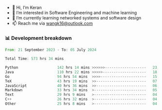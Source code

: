 - 👋 Hi, I’m Keran
- 👀 I’m interested in Software Engineering and machine learning
- 🌱 I’m currently learning networked systems and software design
- 📫 Reach me via wangk16@outlook.com


###  📊 Development breakdown
<!--START_SECTION:waka-->

```rust
From: 21 September 2023 - To: 05 July 2024

Total Time: 573 hrs 34 mins

Python                  142 hrs 14 mins >>>>>>-------------------   23.76 %
Java                    110 hrs 22 mins >>>>>--------------------   18.44 %
Go                      94 hrs 54 mins  >>>>---------------------   15.85 %
TeX                     43 hrs 19 mins  >>-----------------------   07.24 %
JavaScript              40 hrs 36 mins  >>-----------------------   06.78 %
Markdown                33 hrs 34 mins  >------------------------   05.61 %
Text                    29 hrs 9 mins   >------------------------   04.87 %
C++                     26 hrs 32 mins  >------------------------   04.43 %
Other                   25 hrs 8 mins   >------------------------   04.20 %
```

<!--END_SECTION:waka-->

<!---
keran-w/keran-w is a ✨ special ✨ repository because its `README.md` (this file) appears on your GitHub profile.
You can click the Preview link to take a look at your changes.
--->
